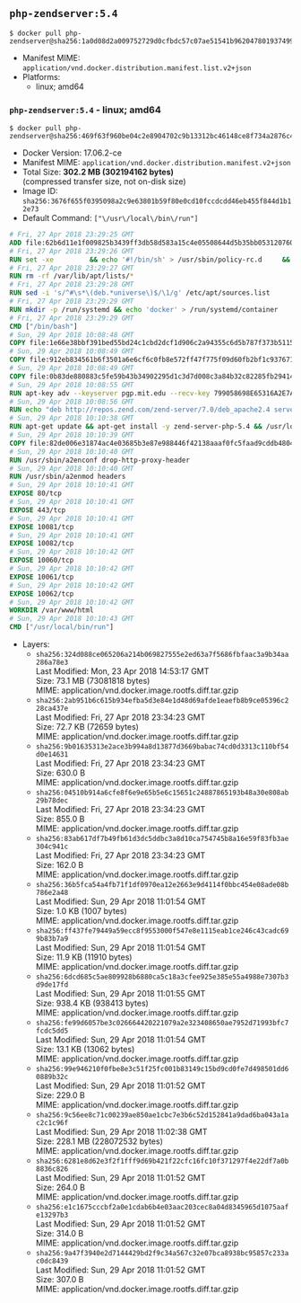 ## `php-zendserver:5.4`

```console
$ docker pull php-zendserver@sha256:1a0d08d2a009752729d0cfbdc57c07ae51541b962047801937499983f1361b33
```

-	Manifest MIME: `application/vnd.docker.distribution.manifest.list.v2+json`
-	Platforms:
	-	linux; amd64

### `php-zendserver:5.4` - linux; amd64

```console
$ docker pull php-zendserver@sha256:469f63f960be04c2e8904702c9b13312bc46148ce8f734a2876c4fd07bce8ed2
```

-	Docker Version: 17.06.2-ce
-	Manifest MIME: `application/vnd.docker.distribution.manifest.v2+json`
-	Total Size: **302.2 MB (302194162 bytes)**  
	(compressed transfer size, not on-disk size)
-	Image ID: `sha256:3676f655f0395098a2c9e63801b59f80e0cd10fccdcdd46eb455f844d1b12e73`
-	Default Command: `["\/usr\/local\/bin\/run"]`

```dockerfile
# Fri, 27 Apr 2018 23:29:25 GMT
ADD file:62b6d11e1f009825b3439ff3db58d583a15c4e05508644d5b35bb05312076029 in / 
# Fri, 27 Apr 2018 23:29:26 GMT
RUN set -xe 		&& echo '#!/bin/sh' > /usr/sbin/policy-rc.d 	&& echo 'exit 101' >> /usr/sbin/policy-rc.d 	&& chmod +x /usr/sbin/policy-rc.d 		&& dpkg-divert --local --rename --add /sbin/initctl 	&& cp -a /usr/sbin/policy-rc.d /sbin/initctl 	&& sed -i 's/^exit.*/exit 0/' /sbin/initctl 		&& echo 'force-unsafe-io' > /etc/dpkg/dpkg.cfg.d/docker-apt-speedup 		&& echo 'DPkg::Post-Invoke { "rm -f /var/cache/apt/archives/*.deb /var/cache/apt/archives/partial/*.deb /var/cache/apt/*.bin || true"; };' > /etc/apt/apt.conf.d/docker-clean 	&& echo 'APT::Update::Post-Invoke { "rm -f /var/cache/apt/archives/*.deb /var/cache/apt/archives/partial/*.deb /var/cache/apt/*.bin || true"; };' >> /etc/apt/apt.conf.d/docker-clean 	&& echo 'Dir::Cache::pkgcache ""; Dir::Cache::srcpkgcache "";' >> /etc/apt/apt.conf.d/docker-clean 		&& echo 'Acquire::Languages "none";' > /etc/apt/apt.conf.d/docker-no-languages 		&& echo 'Acquire::GzipIndexes "true"; Acquire::CompressionTypes::Order:: "gz";' > /etc/apt/apt.conf.d/docker-gzip-indexes 		&& echo 'Apt::AutoRemove::SuggestsImportant "false";' > /etc/apt/apt.conf.d/docker-autoremove-suggests
# Fri, 27 Apr 2018 23:29:27 GMT
RUN rm -rf /var/lib/apt/lists/*
# Fri, 27 Apr 2018 23:29:28 GMT
RUN sed -i 's/^#\s*\(deb.*universe\)$/\1/g' /etc/apt/sources.list
# Fri, 27 Apr 2018 23:29:29 GMT
RUN mkdir -p /run/systemd && echo 'docker' > /run/systemd/container
# Fri, 27 Apr 2018 23:29:29 GMT
CMD ["/bin/bash"]
# Sun, 29 Apr 2018 10:08:48 GMT
COPY file:1e66e38bbf391bed55bd24c1cbd2dcf1d906c2a94355c6d5b787f373b5115de6 in /usr/local/bin/run 
# Sun, 29 Apr 2018 10:08:49 GMT
COPY file:912eb834561b6f3501a6e6cf6c0fb8e572ff47f775f09d60fb2bf1c9376719c6 in /usr/local/bin/nothing 
# Sun, 29 Apr 2018 10:08:49 GMT
COPY file:0b83de880883c5fe59b43b34902295d1c3d7d008c3a84b32c82285fb29414a96 in /usr/lib/x86_64-linux-gnu/ 
# Sun, 29 Apr 2018 10:08:55 GMT
RUN apt-key adv --keyserver pgp.mit.edu --recv-key 799058698E65316A2E7A4FF42EAE1437F7D2C623
# Sun, 29 Apr 2018 10:08:56 GMT
RUN echo "deb http://repos.zend.com/zend-server/7.0/deb_apache2.4 server non-free" >> /etc/apt/sources.list.d/zend-server.list
# Sun, 29 Apr 2018 10:10:38 GMT
RUN apt-get update && apt-get install -y zend-server-php-5.4 && /usr/local/zend/bin/zendctl.sh stop
# Sun, 29 Apr 2018 10:10:39 GMT
COPY file:82de006e31874ac4e03685b3e87e988446f42138aaaf0fc5faad9cddb48040ba in /etc/apache2/conf-available 
# Sun, 29 Apr 2018 10:10:40 GMT
RUN /usr/sbin/a2enconf drop-http-proxy-header
# Sun, 29 Apr 2018 10:10:40 GMT
RUN /usr/sbin/a2enmod headers
# Sun, 29 Apr 2018 10:10:41 GMT
EXPOSE 80/tcp
# Sun, 29 Apr 2018 10:10:41 GMT
EXPOSE 443/tcp
# Sun, 29 Apr 2018 10:10:41 GMT
EXPOSE 10081/tcp
# Sun, 29 Apr 2018 10:10:41 GMT
EXPOSE 10082/tcp
# Sun, 29 Apr 2018 10:10:42 GMT
EXPOSE 10060/tcp
# Sun, 29 Apr 2018 10:10:42 GMT
EXPOSE 10061/tcp
# Sun, 29 Apr 2018 10:10:42 GMT
EXPOSE 10062/tcp
# Sun, 29 Apr 2018 10:10:42 GMT
WORKDIR /var/www/html
# Sun, 29 Apr 2018 10:10:43 GMT
CMD ["/usr/local/bin/run"]
```

-	Layers:
	-	`sha256:324d088ce065206a214b069827555e2ed63a7f5686fbfaac3a9b34aa286a78e3`  
		Last Modified: Mon, 23 Apr 2018 14:53:17 GMT  
		Size: 73.1 MB (73081818 bytes)  
		MIME: application/vnd.docker.image.rootfs.diff.tar.gzip
	-	`sha256:2ab951b6c615b934efba5d3e84e1d48d69afde1eaefb8b9ce05396c228ca437e`  
		Last Modified: Fri, 27 Apr 2018 23:34:23 GMT  
		Size: 72.7 KB (72659 bytes)  
		MIME: application/vnd.docker.image.rootfs.diff.tar.gzip
	-	`sha256:9b01635313e2ace3b994a8d13877d3669babac74cd0d3313c110bf54d0e14631`  
		Last Modified: Fri, 27 Apr 2018 23:34:23 GMT  
		Size: 630.0 B  
		MIME: application/vnd.docker.image.rootfs.diff.tar.gzip
	-	`sha256:04510b914a6cfe8f6e9e65b5e6c15651c24887865193b48a30e808ab29b78dec`  
		Last Modified: Fri, 27 Apr 2018 23:34:23 GMT  
		Size: 855.0 B  
		MIME: application/vnd.docker.image.rootfs.diff.tar.gzip
	-	`sha256:83ab617df7b49fb61d3dc5ddbc3a8d10ca754745b8a16e59f83fb3ae304c941c`  
		Last Modified: Fri, 27 Apr 2018 23:34:23 GMT  
		Size: 162.0 B  
		MIME: application/vnd.docker.image.rootfs.diff.tar.gzip
	-	`sha256:36b5fca54a4fb71f1df0970ea12e2663e9d4114f0bbc454e08ade08b786e2a48`  
		Last Modified: Sun, 29 Apr 2018 11:01:54 GMT  
		Size: 1.0 KB (1007 bytes)  
		MIME: application/vnd.docker.image.rootfs.diff.tar.gzip
	-	`sha256:ff437fe79449a59ecc8f9553000f547e8e1115eab1ce246c43cadc699b83b7a9`  
		Last Modified: Sun, 29 Apr 2018 11:01:54 GMT  
		Size: 11.9 KB (11910 bytes)  
		MIME: application/vnd.docker.image.rootfs.diff.tar.gzip
	-	`sha256:6dcd685c5ae809928b6880ca5c18a3cfee925e385e55a4988e7307b3d9de17fd`  
		Last Modified: Sun, 29 Apr 2018 11:01:55 GMT  
		Size: 938.4 KB (938413 bytes)  
		MIME: application/vnd.docker.image.rootfs.diff.tar.gzip
	-	`sha256:fe99d6057be3c026664420221079a2e323408650ae7952d71993bfc7fcdc5dd5`  
		Last Modified: Sun, 29 Apr 2018 11:01:54 GMT  
		Size: 13.1 KB (13062 bytes)  
		MIME: application/vnd.docker.image.rootfs.diff.tar.gzip
	-	`sha256:99e946210f0fbe8e3c51f25fc001b83149c15bd9cd0fe7d498501dd60889b32c`  
		Last Modified: Sun, 29 Apr 2018 11:01:52 GMT  
		Size: 229.0 B  
		MIME: application/vnd.docker.image.rootfs.diff.tar.gzip
	-	`sha256:9c56ee8c71c00239ae850ae1cbc7e3b6c52d152841a9dad6ba043a1ac2c1c96f`  
		Last Modified: Sun, 29 Apr 2018 11:02:38 GMT  
		Size: 228.1 MB (228072532 bytes)  
		MIME: application/vnd.docker.image.rootfs.diff.tar.gzip
	-	`sha256:6281e8d62e3f2f1fff9d69b421f22cfc16fc10f371297f4e22df7a0b8836c826`  
		Last Modified: Sun, 29 Apr 2018 11:01:52 GMT  
		Size: 264.0 B  
		MIME: application/vnd.docker.image.rootfs.diff.tar.gzip
	-	`sha256:e1c1675cccbf2a0e1cdab6b4e03aac203cec8a04d8345965d1075aafe13297b3`  
		Last Modified: Sun, 29 Apr 2018 11:01:52 GMT  
		Size: 314.0 B  
		MIME: application/vnd.docker.image.rootfs.diff.tar.gzip
	-	`sha256:9a47f3940e2d7144429bd2f9c34a567c32e07bca8938bc95857c233ac0dc8439`  
		Last Modified: Sun, 29 Apr 2018 11:01:52 GMT  
		Size: 307.0 B  
		MIME: application/vnd.docker.image.rootfs.diff.tar.gzip
